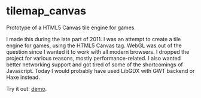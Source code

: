 tilemap_canvas
==============

Prototype of a HTML5 Canvas tile engine for games.

I made this during the late part of 2011. I was an attempt to create a tile engine for games, using the HTML5 Canvas tag. WebGL was out of the question since I wanted it to work with all modern browsers. I dropped the project for various reasons, mostly performance-related. I also wanted better networking support and got tired of some of the shortcomings of Javascript. 
Today I would probably have used LibGDX with GWT backend or Haxe instead.

Try it out: [demo](https://dl.dropbox.com/u/5057804/projects/tilemap-canvas/index.html).
